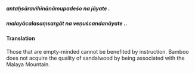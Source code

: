 ##### antaḥsāravihīnānāmupadeśo na jāyate .
##### malayācalasaṃsargāt na veṇuścandanāyate ..

#### Translation

Those that are empty-minded cannot be benefited by instruction. Bamboo does not acquire the quality of sandalwood by being associated with the Malaya Mountain.